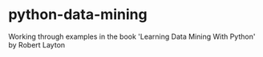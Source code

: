 # python-data-mining
Working through examples in the book 'Learning Data Mining With Python' by Robert Layton
